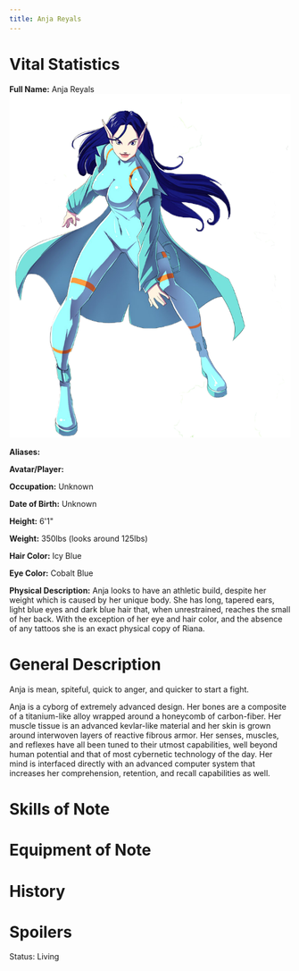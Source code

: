 ```yaml
---
title: Anja Reyals
---
```


# Vital Statistics

**Full Name:** Anja Reyals ![AnjaSolo.png](/images/AnjaSolo.png "AnjaSolo.png")

**Aliases:**

**Avatar/Player:**

**Occupation:** Unknown

**Date of Birth:** Unknown

**Height:** 6'1"

**Weight:** 350lbs (looks around 125lbs)

**Hair Color:** Icy Blue

**Eye Color:** Cobalt Blue

**Physical Description:** Anja looks to have an athletic build, despite her
weight which is caused by her unique body. She has long, tapered ears, light
blue eyes and dark blue hair that, when unrestrained, reaches the small of her
back. With the exception of her eye and hair color, and the absence of any
tattoos she is an exact physical copy of Riana.

# General Description

Anja is mean, spiteful, quick to anger, and quicker to start a fight.

Anja is a cyborg of extremely advanced design. Her bones are a composite of a
titanium-like alloy wrapped around a honeycomb of carbon-fiber. Her muscle
tissue is an advanced kevlar-like material and her skin is grown around
interwoven layers of reactive fibrous armor. Her senses, muscles, and reflexes
have all been tuned to their utmost capabilities, well beyond human potential
and that of most cybernetic technology of the day. Her mind is interfaced
directly with an advanced computer system that increases her comprehension,
retention, and recall capabilities as well.

# Skills of Note

# Equipment of Note

# History

# Spoilers

Status: Living
